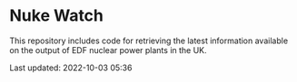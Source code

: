 # Nuke Watch

This repository includes code for retrieving the latest information available on the output of EDF nuclear power plants in the UK.

Last updated: 2022-10-03 05:36